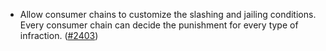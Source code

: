 - Allow consumer chains to customize the slashing and jailing conditions. Every consumer chain can decide the punishment for every type of infraction.
  ([\#2403](https://github.com/cosmos/interchain-security/pull/2403))